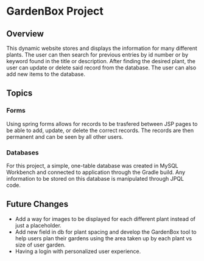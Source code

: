 # GardenBox Project

## Overview

This dynamic website stores and displays the information for many different plants. The user can then search for previous entries by id number or by keyword found in the title or description. After finding the desired plant, the user can update or delete said record from the database. The user can also add new items to the database.

## Topics

### Forms
Using spring forms allows for records to be trasfered between JSP pages to be able to add, update, or delete the correct records. The records are then permanent and can be seen by all other users.

### Databases
For this project, a simple, one-table database was created in MySQL Workbench and connected to application through the Gradle build. Any information to be stored on this database is manipulated through JPQL code.

## Future Changes

- Add a way for images to be displayed for each different plant instead of just a placeholder.
- Add new field in db for plant spacing and develop the GardenBox tool to help users plan their gardens using the area taken up by each plant vs size of user garden.
- Having a login with personalized user experience.